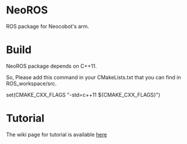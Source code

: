 # NeoROS
ROS package for Neocobot's arm.

# Build
NeoROS package depends on C++11.

So, Please add this command in your CMakeLists.txt that you can find in ROS_workspace/src.

set(CMAKE_CXX_FLAGS "-std=c++11 ${CMAKE_CXX_FLAGS}")

# Tutorial

The wiki page for tutorial is available [here](https://github.com/neocobot-nac/NeoROS/wiki/User-Manual)

